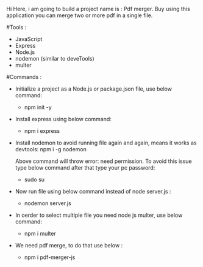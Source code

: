 Hi
Here, i am going to build a project name is : Pdf merger.
Buy using this application you can merge two or more pdf in a single file.

#Tools :

- JavaScript
- Express
- Node.js
- nodemon (similar to deveTools)
- multer

#Commands :

- Initialize a project as a Node.js or package.json file, use below command:
  - npm init -y
- Install express using below command:
  - npm i express
- Install nodemon to avoid running file again and again, means it works as devtools:
  npm i -g nodemon

  Above command will throw error: need permission. To avoid this issue type below command after that type your pc password:

  - sudo su

- Now run file using below command instead of node server.js :
  - nodemon server.js
- In oerder to select multiple file you need node js multer, use below command:
  - npm i multer
- We need pdf merge, to do that use below :
  - npm i pdf-merger-js
